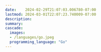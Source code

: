 ```yaml
---
date:    2024-02-29T21:07:03.006780-07:00
lastmod: 2024-03-01T22:07:23.740009-07:00
description: 
summary:     
cascade:
  images:
  - /languages/go.jpeg
  programming_language: "Go"
---
```

